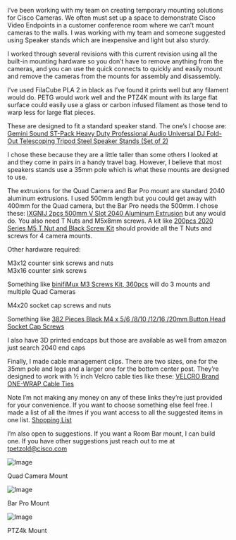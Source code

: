 I’ve been working with my team on creating temporary mounting solutions for Cisco Cameras. We often must set up a space to demonstrate Cisco Video Endpoints in a customer conference room where we can’t mount cameras to the walls. I was working with my team and someone suggested using Speaker stands which are inexpensive and light but also sturdy.

I worked through several revisions with this current revision using all the built-in mounting hardware so you don’t have to remove anything from the cameras, and you can use the quick connects to quickly and easily mount and remove the cameras from the mounts for assembly and disassembly.

I’ve used FilaCube PLA 2 in black as I’ve found it prints well but any filament would do. PETG would work well and the PTZ4K mount with its large flat surface could easily use a glass or carbon infused filament as those tend to warp less for large flat pieces.

These are designed to fit a standard speaker stand. The one’s I choose are: [Gemini Sound ST-Pack Heavy Duty Professional Audio Universal DJ Fold-Out Telescoping Tripod Steel Speaker Stands (Set of 2)](https://www.amazon.com/dp/B00TUBQ4NM?ref_=ppx_hzsearch_conn_dt_b_fed_asin_title_1)

I chose these because they are a little taller than some others I looked at and they come in pairs in a handy travel bag. However, I believe that most speakers stands use a 35mm pole which is what these mounts are designed to use.

The extrusions for the Quad Camera and Bar Pro mount are standard 2040 aluminum extrusions. I used 500mm length but you could get away with 400mm for the Quad camera, but the Bar Pro needs the 500mm. I chose these: [IXGNIJ 2pcs 500mm V Slot 2040 Aluminum Extrusion](https://www.amazon.com/dp/B08X4NH88C?ref_=ppx_hzsearch_conn_dt_b_fed_asin_title_4&th=1) but any would do. You also need T Nuts and M5x8mm screws. A kit like [200pcs 2020 Series M5 T Nut and Black Screw Kit](https://www.amazon.com/dp/B0F1BWQ35S?ref=ppx_yo2ov_dt_b_fed_asin_title&th=1) should provide all the T Nuts and screws for 4 camera mounts.

Other hardware required:

M3x12 counter sink screws and nuts  
M3x16 counter sink screws

Something like [binifiMux M3 Screws Kit, 360pcs](https://www.amazon.com/binifiMux-360pcs-Countersunk-Phillips-Machine/dp/B08N5XDHMW/ref=sr_1_19?crid=196P290IBFZDR&dib=eyJ2IjoiMSJ9.gvzEjpHlUXtRUJxoEfy2LEpecrorXRa4U0AvonuZ68bGjHj071QN20LucGBJIEps.9mlZXTiWlhKVkd_YZJyZ39y5lbTpo9xxlc2fpYTdqK8&dib_tag=se&keywords=m3+m4+countersunk+screws+black&qid=1747083121&sprefix=m3+m4+countersunk+screws+black%2Caps%2C103&sr=8-19&xpid=uafD1Rm0VqlS3)  will do 3 mounts and multiple Quad Cameras

M4x20 socket cap screws and nuts

Something like [382 Pieces Black M4 x 5/6 /8/10 /12/16 /20mm Button Head Socket Cap Screws](https://www.amazon.com/Kindroufly-Pieces-Button-Washers-Assortment/dp/B0BLCFZ2KL/ref=sr_1_8?crid=3M30G8GZV1OEE&dib=eyJ2IjoiMSJ9.b0HHZ39JgsBpPYjmkLwl92Ivk26csVFY0yC5r_z9v5oVA62XsyY91GPJ-KK7uyIUujUV6q1FLBVjKb94RvyiIpXlmzHRI8gDvjJx5gsmsDE2z4Uty4XrHg_-wP9xyZkDo0JytrLxNgiGr8ROZ_Kj-BkNtN4tUjzkxPBpp_ViEa-1XF5vDv2mEG1eVDyWoRpbJLVUXFtOO378lAQgps2cmrxMmpNhBwBK-Xfd03TIeSA._ytW4avdIe9tStc7Hfv0c5EEFIKOrgDsycMK60EF1xs&dib_tag=se&keywords=m4%2Bcap%2Bbutton%2Bhead%2Bblack&qid=1747083315&sprefix=m4%2Bcap%2Bbutton%2Bhead%2Bblack%2Caps%2C63&sr=8-8&th=1)

I also have 3D printed endcaps but those are available as well from amazon just search 2040 end caps

Finally, I made cable management clips. There are two sizes, one for the 35mm pole and legs and a larger one for the bottom center post. They’re designed to work with ½ inch Velcro cable ties like these: [VELCRO Brand ONE-WRAP Cable Ties](https://www.amazon.com/VELCRO-Brand-Cable-Ties-100Pk/dp/B001E1Y5O6/ref=sr_1_3?crid=2FYXRVCLYZWOJ&dib=eyJ2IjoiMSJ9.ZAKfKMsw_2U1hbNzmOiwzzNji4V6h5SkEAPVWpMRLoYjMO3F4WsEKNZnyGt933ecs1MivWP-S5dCBeoBNwyP68ziO-6BvaqLQnPbpS0RPbDqnXZNOrunYAHMrOA0b4RIJHK-beeENVVmSA4sUUkfkBwjVhyahlQCLUpOQN25E5gwD6lFI5jgSrV7NMEGVxSUvOSdqeKNokQ4u2wJSZOU98-60xbf8pZsUGNUAlxApx74K9bYUQ5gJso0Djbybogb8ftHvs5HQx4TCsNUvBs1h-bbHoFrIv0qOYygMD5xwlU.8aC4z_CqGvatln9z4Mw0B6uyRthOeNnLoLNNCGIiYCU&dib_tag=se&keywords=electronic%2Bcable%2Bties&qid=1747083450&rdc=1&s=industrial&sprefix=electronic%2Bcable%2Btie%2Cindustrial%2C143&sr=1-3&th=1)

Note I’m not making any money on any of these links they’re just provided for your convenience. If you want to choose something else feel free.
I made a list of all the itmes if you want access to all the suggested items in one list. [Shopping List](https://www.amazon.com/hz/wishlist/ls/1IN89FMR80QVG?ref_=wl_share)

I’m also open to suggestions. If you want a Room Bar mount, I can build one. If you have other suggestions just reach out to me at [tpetzold@cisco.com](mailto:tpetzold@cisco.com)

![Image](https://github.com/user-attachments/assets/d0fc9a4c-1450-4319-a7a7-badaeb550ddf)

Quad Camera Mount

![Image](https://github.com/user-attachments/assets/19f10035-9770-4854-ac64-22c700265307)

Bar Pro Mount

![Image](https://github.com/user-attachments/assets/cf5c86a1-1040-4d9a-8d29-31ab58cd6bc4)

PTZ4k Mount
